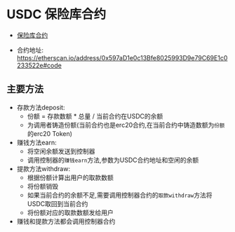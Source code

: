 # USDC 保险库合约

- [保险库合约](../contracts/yUSDCVault.sol)

- 合约地址: https://etherscan.io/address/0x597aD1e0c13Bfe8025993D9e79C69E1c0233522e#code

## 主要方法
- 存款方法deposit:
    - 份额 = 存款数额 * 总量 / 当前合约在USDC的余额
    - 为调用者铸造份额(当前合约也是erc20合约,在当前合约中铸造数额为`份额`的erc20 Token)
- 赚钱方法earn:
    - 将空闲余额发送到控制器
    - 调用控制器的`赚钱earn`方法,参数为USDC合约地址和空闲的余额
- 提款方法withdraw:
    - 根据份额计算出用户的取款数额
    - 将份额销毁
    - 如果当前合约的余额不足,需要调用控制器合约的`取款withdraw`方法将USDC取回到当前合约
    - 将份额对应的取款数额发给用户
- 赚钱和提款方法都会调用控制器合约
